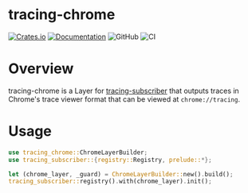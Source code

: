 tracing-chrome
======

[![Crates.io](https://img.shields.io/crates/v/tracing-chrome)](https://crates.io/crates/tracing-chrome)
[![Documentation](https://docs.rs/tracing-chrome/badge.svg)](https://docs.rs/tracing-chrome/)
![GitHub](https://img.shields.io/github/license/Antigroup/tracing-chrome)
![CI](https://github.com/thoren-d/tracing-chrome/workflows/CI/badge.svg?branch=develop)

# Overview

tracing-chrome is a Layer for [tracing-subscriber](https://crates.io/crates/tracing-subscriber) that outputs traces in Chrome's trace viewer format that can be viewed at `chrome://tracing`.

# Usage

```rust
use tracing_chrome::ChromeLayerBuilder;
use tracing_subscriber::{registry::Registry, prelude::*};

let (chrome_layer, _guard) = ChromeLayerBuilder::new().build();
tracing_subscriber::registry().with(chrome_layer).init();
```
